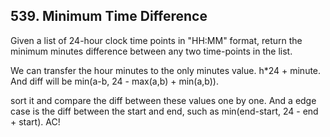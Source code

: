 ## 539. Minimum Time Difference

Given a list of 24-hour clock time points in "HH:MM" format, return the minimum minutes difference between any two time-points in the list.

We can transfer the hour minutes to the only minutes value. h*24 + minute. And diff will be min(a-b, 24 - max(a,b) + min(a,b)).

sort it and compare the diff between these values one by one. And a edge case is the diff between the start and end, such as min(end-start, 24 - end + start). AC!